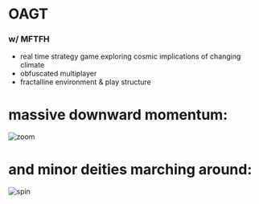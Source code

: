 # OAGT
### w/ MFTFH
* real time strategy game exploring cosmic implications of changing climate
* obfuscated multiplayer
* fractalline environment & play structure

# massive downward momentum:
![zoom](https://raw.githubusercontent.com/jayvachon/DNA/master/fuckuppics/zoom.gif)

# and minor deities marching around:
![spin](https://raw.githubusercontent.com/jayvachon/DNA/master/fuckuppics/spin.gif)
